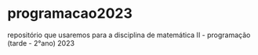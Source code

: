 # programacao2023
repositório que usaremos para a disciplina de matemática II - programação (tarde - 2°ano) 2023

